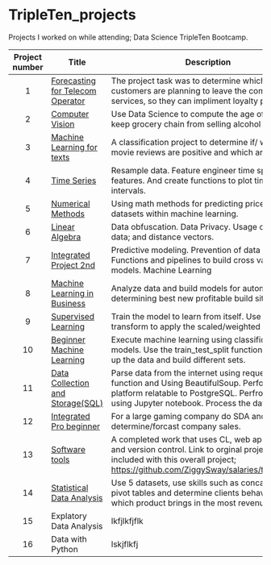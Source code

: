 # TripleTen_projects
Projects I worked on while attending; Data Science TripleTen Bootcamp.


| Project number | Title | Description |
| :-----------: | ----------- |----------- |
| 1 | [Forecasting for Telecom Operator](https://github.com/ZiggySway/Machine_Learning_and_Data_Projects__BrandiBooth/blob/main/To_upload/Sprint_17_completed.ipynb)| The project task was to determine which customers are planning to leave the company's services, so they can impliment loyalty perks. |
| 2 | [Computer Vision](https://github.com/ZiggySway/Machine_Learning_and_Data_Projects__BrandiBooth/tree/main/Computer_vision_upload) | Use Data Science to compute the age of faces to keep grocery chain from selling alcohol to minors.  |
| 3 | [Machine Learning for texts](https://github.com/ZiggySway/Machine_Learning_and_Data_Projects__BrandiBooth/tree/main/Machine_Learning_for_text_upload) | A classification project to determine if/ which movie reviews are positive and which are negative. |
| 4 | [Time Series](https://github.com/ZiggySway/Machine_Learning_and_Data_Projects__BrandiBooth/tree/main/Time_series_to_upload)| Resample data. Feature engineer time spacing features. And create functions to plot time intervals. |
| 5 | [Numerical Methods](https://github.com/ZiggySway/Machine_Learning_and_Data_Projects__BrandiBooth/tree/main/Numerical_Methods_To_upload) | Using math methods for predicting price value in datasets within machine learning. |
| 6 | [Linear Algebra](https://github.com/ZiggySway/Machine_Learning_and_Data_Projects__BrandiBooth/tree/main/Linear_Algebra_To_upload) | Data obfuscation. Data Privacy. Usage of scaling data; and distance vectors.|
| 7 | [Integrated Project 2nd](https://github.com/ZiggySway/Machine_Learning_and_Data_Projects__BrandiBooth/tree/main/An_Integrated_Project_2_To_upload) | Predictive modeling. Prevention of data leakage. Functions and pipelines to build cross validating models. Machine Learning |
| 8 | [Machine Learning in Business](https://github.com/ZiggySway/Machine_Learning_and_Data_Projects__BrandiBooth/tree/main/Machine_Learning_in_Business_To_upload) | Analyze data and build models for automatically determining best new profitable build sites. |
| 9 | [Supervised Learning](https://github.com/ZiggySway/Machine_Learning_and_Data_Projects__BrandiBooth/tree/main/Supervised_Learning_To_upload) | Train the model to learn from itself.  Use scaler and transform to apply the scaled/weighted data. |
| 10 | [Beginner Machine Learning](https://github.com/ZiggySway/Machine_Learning_and_Data_Projects__BrandiBooth/tree/main/Beginner_Machine_Learning_To_upload) | Execute machine learning using classification models.  Use the train_test_split function to break up the data and build different sets. |
| 11 | [Data Collection and Storage(SQL)](https://github.com/ZiggySway/Machine_Learning_and_Data_Projects__BrandiBooth/tree/main/SQL_To_upload) | Parse data from the internet using request.get function and Using BeautifulSoup. Perform SQL on platform relatable to PostgreSQL. Perfrom EDA using Jupyter notebook. Process the data. |
| 12 | [Integrated Pro beginner](https://github.com/ZiggySway/Machine_Learning_and_Data_Projects__BrandiBooth/tree/main/An_Integrated_Project_1_To_upload) | For a large gaming company do SDA and determine/forcast company sales. |
| 13 | [Software tools](https://github.com/ZiggySway/Machine_Learning_and_Data_Projects__BrandiBooth/tree/main/Software_Tools_To_upload) | A completed work that uses CL, web app creation, and version control. Link to orginal project included with this overall project; https://github.com/ZiggySway/salaries/tree/master |
| 14 | [Statistical Data Analysis](https://github.com/ZiggySway/Machine_Learning_and_Data_Projects__BrandiBooth/tree/main/Statistical_Data_Analysis_To_upload) | Use 5 datasets, use skills such as concatenate, pivot tables and determine clients behavior and which product brings in the most revenue. |
| 15 | Explatory Data Analysis | lkfjlkfjflk |
| 16 | Data with Python | lskjflkfj |
